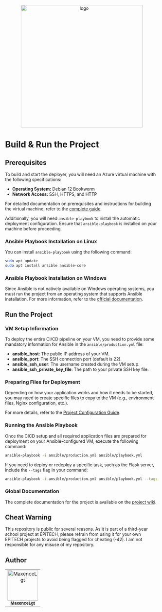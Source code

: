 <div style="text-align:center">
  <img src="https://github.com/user-attachments/assets/f92370ae-196c-437a-8437-972641222206" width="400" alt="logo"/>
</div>

# Build & Run the Project

## Prerequisites

To build and start the deployer, you will need an Azure virtual machine with the following specifications:

- **Operating System:** Debian 12 Bookworm  
- **Network Access:** SSH, HTTPS, and HTTP

For detailed documentation on prerequisites and instructions for building the virtual machine, refer to the [complete guide](https://github.com/MaxenceLgt/AreaDeployer/wiki).

Additionally, you will need `ansible-playbook` to install the automatic deployment configuration. Ensure that `ansible-playbook` is installed on your machine before proceeding.


### Ansible Playbook Installation on Linux

You can install `ansible-playbook` using the following command:
```sh
sudo apt update
sudo apt install ansible ansible-core
```

### Ansible Playbook Installation on Windows

Since Ansible is not natively available on Windows operating systems, you must run the project from an operating system that supports Ansible installation. For more information, refer to the [official documentation](https://docs.ansible.com/ansible/latest/installation_guide/installation_distros.html#installing-ansible-on-windows).

## Run the Project

### VM Setup Information  

To deploy the entire CI/CD pipeline on your VM, you need to provide some mandatory information for Ansible in the `ansible/production.yml` file:  

- **ansible_host**: The public IP address of your VM.  
- **ansible_port**: The SSH connection port (default is 22).  
- **ansible_ssh_user**: The username created during the VM setup.  
- **ansible_ssh_private_key_file**: The path to your private SSH key file.

### Preparing Files for Deployment  

Depending on how your application works and how it needs to be started, you may need to create specific files to copy to the VM (e.g., environment files, Nginx configuration, etc.).  

For more details, refer to the [Project Configuration Guide](https://github.com/MaxenceLgt/AreaDeployer/wiki/AreaDeployer-%E2%80%90-Project-Integration).  

### Running the Ansible Playbook  

Once the CICD setup and all required application files are prepared for deployment on your Ansible-configured VM, execute the following command:  

```sh  
ansible-playbook -i ansible/production.yml ansible/playbook.yml  
```  

If you need to deploy or redeploy a specific task, such as the Flask server, include the `--tags` flag in your command:  

```sh  
ansible-playbook -i ansible/production.yml ansible/playbook.yml --tags #tag (e.g., hooks)  
```

### Global Documentation

The complete documentation for the project is available on the [project wiki](https://github.com/MaxenceLgt/AreaDeployer/wiki).

## Cheat Warning

This repository is public for several reasons. As it is part of a third-year school project at EPITECH, please refrain from using it for your own EPITECH projects to avoid being flagged for cheating (-42). I am not responsible for any misuse of my repository.

## Author

<table>
    <tbody>
        <tr>
            <td align="center">
                <a href="https://github.com/MaxenceLgt">
                    <img src="https://avatars.githubusercontent.com/u/114743051?v=4" width="100px;" alt="MaxenceLgt"/><br />
                    <sub><b>MaxenceLgt</b></sub>
                </a>
            </td>
        </tr>
    </tbody>
</table>
